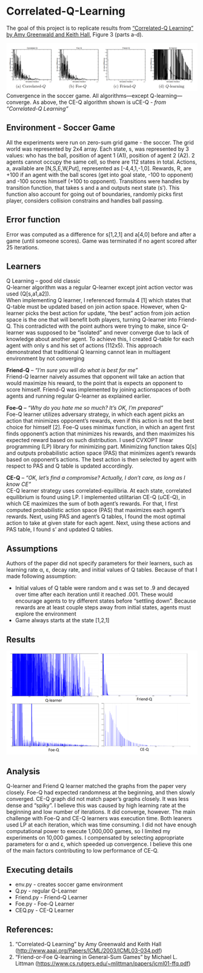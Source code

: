 # Correlated-Q-Learning

The goal of this project is to replicate results from <a href="http://www.aaai.org/Papers/ICML/2003/ICML03-034.pdf">“Correlated-Q Learning” by Amy Greenwald and Keith Hall</a>, Figure 3 (parts a-d). 

<img src="images/paper.PNG" width="800"><br />
Convergence in the soccer game. All algorithms—except Q-learning—converge. As above, the CE-Q algorithm shown is uCE-Q - *from “Correlated-Q Learning”*

## Environment - Soccer Game
All the experiments were run on zero-sum grid game - the soccer. The grid world was represented by 2x4 array. Each state, s, was represented by 3 values: who has the ball, position of agent 1 (A1), position of agent 2 (A2). 2 agents cannot occupy the same cell, so there are 112 states in total. Actions, a, available are [N,S,E,W,Put], represented as [-4,4,1,-1,0]. Rewards, R, are +100 if an agent with the ball scores (get into goal state, -100 to opponent) and -100 scores himself (+100 to opponent). Transitions were handles by transition function, that takes s and a and outputs next state (s’). This function also account for going out of boundaries, randomly picks first player, considers collision constrains and handles ball passing.

## Error function
Error was computed as a difference for s[1,2,1] and a[4,0] before and after a game (until someone scores). Game was terminated if no agent scored after 25 iterations.

## Learners
Q Learning – good old classic<br />
Q-learner algorithm was a regular Q-learner except joint action vector was used (Q[s,a1,a2]).<br />
When implementing Q learner, I referenced formula 4 [1] which states that Q-table must be updated based on join action space. However, when Q-learner picks the best action for update, “the best” action from join action space is the one that will benefit both players, turning Q-learner into Friend-Q. This contradicted with the point authors were trying to make, since Q-learner was supposed to be “isolated” and never converge due to lack of knowledge about another agent. To achieve this, I created Q-table for each agent with only s and his set of actions (112x5). This approach demonstrated that traditional Q learning cannot lean in multiagent environment by not converging


**Friend-Q** *– “I’m sure you will do what is best for me”*<br />
Friend-Q learner naively assumes that opponent will take an action that would maximize his reward, to the point that is expects an opponent to score himself. Friend-Q was implemented by joining actionspaces of both agents and running regular Q-learner as explained earlier.

**Foe-Q** *– “Why do you hate me so much? It’s OK, I’m prepared”*<br />
Foe-Q learner utilizes adversary strategy, in which each agent picks an action that minimizes opponent’s rewards, even if this action is not the best choice for himself [2]. Foe-Q uses minimax function, in which an agent first finds opponent’s action that minimizes his rewards, and then maximizes his expected reward based on such distribution. I used CVXOPT linear programming (LP) library for minimizing part. Minimizing function takes Q[s] and outputs probabilistic action space (PAS) that minimizes agent’s rewards based on opponent’s actions. The best action is then selected by agent with respect to PAS and Q table is updated accordingly.

**CE-Q** *– “OK, let’s find a compromise? Actually, I don’t care, as long as I know CE”*<br />
CE-Q learner strategy uses correlated-equilibria. At each state, correlated equilibrium is found using LP. I implemented utilitarian CE-Q (uCE-Q), in which CE maximizes the sum of both agent’s rewards. For that, I first computed probabilistic action space (PAS) that maximizes each agent’s rewards. Next, using PAS and agent’s Q tables, I found the most optimal action to take at given state for each agent. Next, using these actions and PAS table, I found s’ and updated Q tables.

## Assumptions
Authors of the paper did not specify parameters for their learners, such as learning rate α, ε, decay rate, and initial values of Q tables. Because of that I made following assumption:
-	Initial values of Q table were random and ε was set to .9 and decayed over time after each iteration until it reached .001. These would encourage agents to try different states before “settling down”. Because rewards are at least couple steps away from initial states, agents must explore the environment
-	Game always starts at the state [1,2,1]


## Results
<img src="images/results.PNG" width="800"><br />

## Analysis
Q-learner and Friend Q learner matched the graphs from the paper very closely. Foe-Q had expected randomness at the beginning, and then slowly converged. CE-Q graph did not match paper’s graphs closely. It was less dense and “spiky”. I believe this was caused by high learning rate at the beginning and low number of iterations. It did converge, however. The main challenge with Foe-Q and CE-Q learners was execution time. Both leaners used LP at each iteration, which was time consuming. I did not have enough computational power to execute 1,000,000 games, so I limited my experiments on 10,000 games. I compensated by selecting appropriate parameters for α and ε, which speeded up convergence. I believe this one of the main factors contributing to low performance of CE-Q.

## Executing details
* env.py - creates soccer game environment
* Q.py - regular Q-Learner
* Friend.py - Friend-Q Learner
* Foe.py - Foe-Q Learner
* CEQ.py - CE-Q Learner

## References:
1. “Correlated-Q Learning” by Amy Greenwald and Keith Hall (http://www.aaai.org/Papers/ICML/2003/ICML03-034.pdf)
2. “Friend-or-Foe Q-learning in General-Sum Games” by Michael L. Littman (https://www.cs.rutgers.edu/~mlittman/papers/icml01-ffq.pdf)
